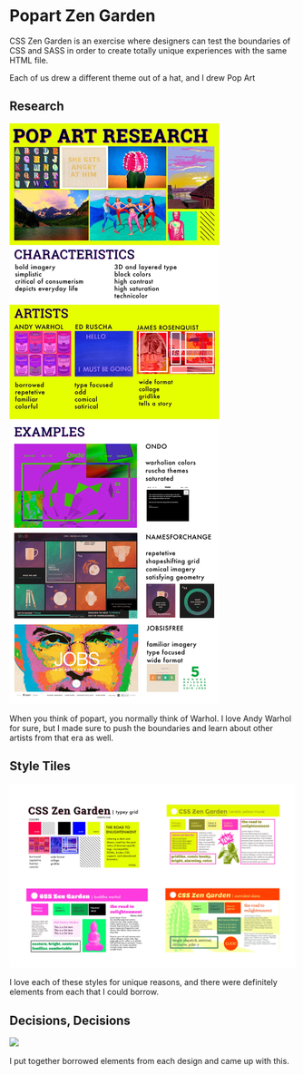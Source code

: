# Popart Zen Garden

CSS Zen Garden is an exercise where designers can test the boundaries of CSS and SASS in order to create totally unique experiences with the same HTML file. 

Each of us drew a different theme out of a hat, and I drew Pop Art 

## Research

![](https://github.com/amaliebarras/popart-css-garden/blob/master/research.jpg)

When you think of popart, you normally think of Warhol. I love Andy Warhol for sure, but I made sure to push the boundaries and learn about other artists from that era as well. 

## Style Tiles

![](https://github.com/amaliebarras/popart-css-garden/blob/master/StileTiles.jpg)

I love each of these styles for unique reasons, and there were definitely elements from each that I could borrow. 

## Decisions, Decisions

![](https://github.com/amaliebarras/popart-css-garden/blob/master/Final%20Title.jpg)

I put together borrowed elements from each design and came up with this. 